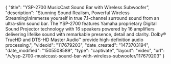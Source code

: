 {
    "title": "YSP-2700 MusicCast Sound Bar with Wireless Subwoofer",
    "description": "Stunning Sound Realism, Powerful Wireless Streaming\nImmerse yourself in true 7.1-channel surround sound from an ultra-slim sound bar. The YSP-2700 features Yamaha proprietary Digital Sound Projector technology with 16 speakers powered by 16 amplifiers delivering lifelike sound with remarkable presence, detail and clarity. Dolby&reg; TrueHD and DTS-HD Master Audio&trade; provide high-definition audio processing.",
    "videoid": "117679203",
    "date_created": "1473703194",
    "date_modified": "1505508589",
    "type": "captivate",
    "layout": "video",
    "url": "\/v\/ysp-2700-musiccast-sound-bar-with-wireless-subwoofer\/117679203"
}